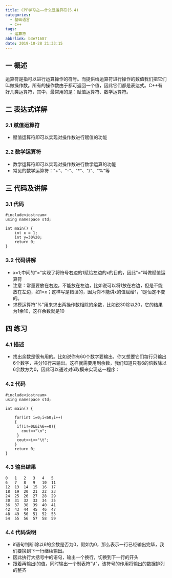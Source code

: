 ```yaml
---
title: CPP学习之——什么是运算符(5.4)
categories:
  - 基础语言
  - C++
tags:
  - 运算符
abbrlink: b3e71687
date: 2019-10-28 21:33:15
---
```

## 一 概述

运算符是指可以进行运算操作的符号。而提供给运算符进行操作的数值我们把它们叫做操作数。所有的操作数由于都可返回一个值，因此它们都是表达式。C++有好几类运算符，其中，最常用的是：赋值运算符、数学运算符。

<!--more-->



##  二 表达式详解

### 2.1 赋值运算符

* 赋值运算符即可以实现对操作数进行赋值的功能

### 2.2 数学运算符

* 数学运算符即可以实现对操作数进行数学运算的功能
* 常见的数学运算符："+"、"-"、"*"、"/"、"%"等



## 三 代码及讲解

### 3.1 代码

```
#include<iostream>
using namespace std;

int main() {
	int x = 1;
	int y=30%20;
	return 0;
}

```

### 3.2 代码讲解

* x=1;中间的"="实现了将符号右边的1赋给左边的x的目的，因此"="叫做赋值运算符
* 注意：常量要放在右边，不能放在左边，比如说可以将1放在右边，但是不能放在左边，如1=x；这样写是错误的，因为你不能讲x的值赋给1，1是恒定不变的。
* 求模运算符"%"用来求出两操作数相除的余数，比如说30除以20，它的结果为1余10，这样余数就是10

## 四 练习
### 4.1 描述
* 找出余数是很有用的。比如说你有60个数字要输出，你又想要它们每行只输出6个数字，共分10行来输出。这样就需要用到余数，我们知道只有6的倍数除以6余数方为0，因此可以通过对6取模来实现这一程序：

### 4.2 代码

```
#include<iostream>
using namespace std;

int main() {

	for(int i=0;i<60;i++)
	{
     if(i!=0&&i%6==0){
       cout<<"\n";
     }
     cout<<i<<"\t";
	}
	return 0;
}
```

### 4.3 输出结果

```
0	1	2	3	4	5	
6	7	8	9	10	11	
12	13	14	15	16	17	
18	19	20	21	22	23	
24	25	26	27	28	29	
30	31	32	33	34	35	
36	37	38	39	40	41	
42	43	44	45	46	47	
48	49	50	51	52	53	
54	55	56	57	58	59
```

### 4.4 代码说明

* if语句判断i除以6的余数是否为0，假如为0，那么表示一行已经输出完毕，我们要换到下一行继续输出。
* 因此执行大括号中的语句，输出一个换行，切换到下一行的开头
* 跟着再输出i的值，同时输出一个制表符"\t"，该符号的作用将输出的数据排列的整齐